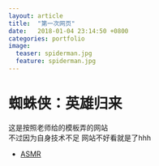 ```yaml
---
layout: article
title:  "第一次网页"
date:   2018-01-04 23:14:50 +0800
categories: portfolio
image:
  teaser: spiderman.jpg
  feature: spiderman.jpg
---
```

# 蜘蛛侠：英雄归来

这是按照老师给的模板弄的网站  
不过因为自身技术不足
网站不好看就是了hhh

- <a href="https://tissues00.github.io/portfolio/spiderman/index.html " target="_blank">ASMR</a>
